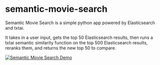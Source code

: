 # semantic-movie-search
Semantic Movie Search is a simple python app powered by Elasticsearch and txtai. 

It takes in a user input, gets the top 50 Elasticsearch results, then runs a txtai semantic similarity function on the top 500 Elasticsearch results, reranks them, and returns the new top 50 to compare.

[![Semantic Movie Search Demo](https://user-images.githubusercontent.com/24554274/231297754-a6b53e28-77e4-4c97-b3f1-acfc47f9bb49.gif)]([https://user-images.githubusercontent.com/24554274/231801642-79ab1fa5-a444-4977-8f58-572aa70e25ad.mp4](https://user-images.githubusercontent.com/24554274/231801642-79ab1fa5-a444-4977-8f58-572aa70e25ad.mp4))

